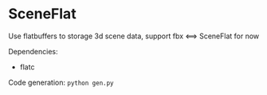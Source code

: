 # SceneFlat

Use flatbuffers to storage 3d scene data, support fbx <==> SceneFlat for now

Dependencies:
 - flatc

Code generation:
`python gen.py`
